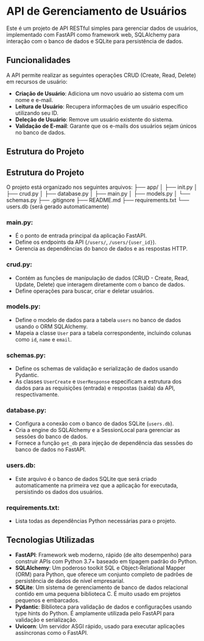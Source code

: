 # API de Gerenciamento de Usuários

Este é um projeto de API RESTful simples para gerenciar dados de usuários, implementado com FastAPI como framework web, SQLAlchemy para interação com o banco de dados e SQLite para persistência de dados.

## Funcionalidades

A API permite realizar as seguintes operações CRUD (Create, Read, Delete) em recursos de usuário:

- **Criação de Usuário**: Adiciona um novo usuário ao sistema com um nome e e-mail.
- **Leitura de Usuário**: Recupera informações de um usuário específico utilizando seu ID.
- **Deleção de Usuário**: Remove um usuário existente do sistema.
- **Validação de E-mail**: Garante que os e-mails dos usuários sejam únicos no banco de dados.

## Estrutura do Projeto

## Estrutura do Projeto

O projeto está organizado nos seguintes arquivos:
├── app/
│ ├── init.py
│ ├── crud.py
│ ├── database.py
│ ├── main.py
│ ├── models.py
│ └── schemas.py
├── .gitignore
├── README.md
├── requirements.txt
└── users.db (será gerado automaticamente)

### main.py:

- É o ponto de entrada principal da aplicação FastAPI.
- Define os endpoints da API (`/users/`, `/users/{user_id}`).
- Gerencia as dependências do banco de dados e as respostas HTTP.

### crud.py:

- Contém as funções de manipulação de dados (CRUD - Create, Read, Update, Delete) que interagem diretamente com o banco de dados.
- Define operações para buscar, criar e deletar usuários.

### models.py:

- Define o modelo de dados para a tabela `users` no banco de dados usando o ORM SQLAlchemy.
- Mapeia a classe `User` para a tabela correspondente, incluindo colunas como `id`, `name` e `email`.

### schemas.py:

- Define os schemas de validação e serialização de dados usando Pydantic.
- As classes `UserCreate` e `UserResponse` especificam a estrutura dos dados para as requisições (entrada) e respostas (saída) da API, respectivamente.

### database.py:

- Configura a conexão com o banco de dados SQLite (`users.db`).
- Cria a engine do SQLAlchemy e a SessionLocal para gerenciar as sessões do banco de dados.
- Fornece a função `get_db` para injeção de dependência das sessões do banco de dados no FastAPI.

### users.db:

- Este arquivo é o banco de dados SQLite que será criado automaticamente na primeira vez que a aplicação for executada, persistindo os dados dos usuários.

### requirements.txt:

- Lista todas as dependências Python necessárias para o projeto.

## Tecnologias Utilizadas

- **FastAPI**: Framework web moderno, rápido (de alto desempenho) para construir APIs com Python 3.7+ baseado em tipagem padrão do Python.
- **SQLAlchemy**: Um poderoso toolkit SQL e Object-Relational Mapper (ORM) para Python, que oferece um conjunto completo de padrões de persistência de dados de nível empresarial.
- **SQLite**: Um sistema de gerenciamento de banco de dados relacional contido em uma pequena biblioteca C. É muito usado em projetos pequenos e embarcados.
- **Pydantic**: Biblioteca para validação de dados e configurações usando type hints do Python. É amplamente utilizada pelo FastAPI para validação e serialização.
- **Uvicorn**: Um servidor ASGI rápido, usado para executar aplicações assíncronas como o FastAPI.

